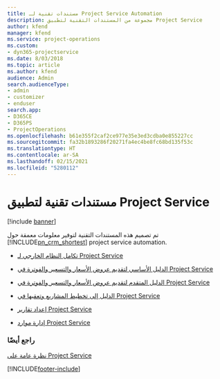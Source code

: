 ```yaml
---
title: مستندات تقنية لـ Project Service Automation
description: مجموعة من المستندات التقنية لتطبيق Project Service
author: kfend
manager: kfend
ms.service: project-operations
ms.custom:
- dyn365-projectservice
ms.date: 8/03/2018
ms.topic: article
ms.author: kfend
audience: Admin
search.audienceType:
- admin
- customizer
- enduser
search.app:
- D365CE
- D365PS
- ProjectOperations
ms.openlocfilehash: b61e355f2caf2ce977e35e3ed3cdba0e855227cc
ms.sourcegitcommit: fa32b1893286f20271fa4ec4be8fc68bd135f53c
ms.translationtype: HT
ms.contentlocale: ar-SA
ms.lasthandoff: 02/15/2021
ms.locfileid: "5280112"
---
```

# <a name="white-papers-for-project-service"></a>مستندات تقنية لتطبيق Project Service

[!include [banner](../includes/psa-now-project-operations.md)]

تم تصميم هذه المستندات التقنية لتوفير معلومات معمقة حول [!INCLUDE[pn_crm_shortest](../includes/pn-crm-shortest.md)] project service automation.

-   [تكامل النظام الخارجي لـ Project Service](https://go.microsoft.com/fwlink/?LinkId=825445)

-   [الدليل الأساسي لتقديم عروض الأسعار والتسعير والفوترة في Project Service](https://go.microsoft.com/fwlink/?LinkId=825241)

-   [الدليل المتقدم لتقديم عروض الأسعار والتسعير والفوترة في Project Service](https://go.microsoft.com/fwlink/?LinkId=825242)

-   [الدليل إلى تخطيط المشاريع وتعقبها في Project Service](https://go.microsoft.com/fwlink/?LinkId=825243)

-   [إعداد تقارير Project Service](https://go.microsoft.com/fwlink/?LinkId=825446)

-   [إدارة موارد Project Service](https://go.microsoft.com/fwlink/?LinkId=825244)

### <a name="see-also"></a>راجع أيضًا
 [نظرة عامة على Project Service](../psa/overview.md)


[!INCLUDE[footer-include](../includes/footer-banner.md)]